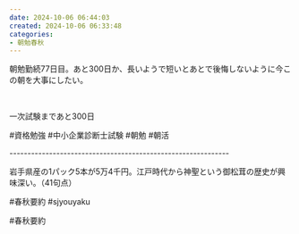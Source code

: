 ```yaml
---
date: 2024-10-06 06:44:03
created: 2024-10-06 06:33:48
categories:
- 朝勉春秋
---
```


朝勉勤続77日目。あと300日か、長いようで短いとあとで後悔しないように今この朝を大事にしたい。

<br>

一次試験まであと300日

#資格勉強 #中小企業診断士試験 #朝勉 #朝活

\-------------------------------------------------------------

岩手県産の1パック5本が5万4千円。江戸時代から神聖という御松茸の歴史が興味深い。（41句点）  

#春秋要約 #sjyouyaku

#春秋要約